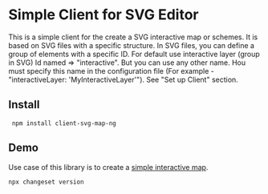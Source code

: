# Simple Client for SVG Editor

This is a simple client for the create a SVG interactive map or schemes. It is based on SVG files with a specific structure.
In SVG files, you can define a group of elements with a specific ID. For default use interactive layer (group in SVG) Id named => "interactive". 
But you can use any other name. Нou must specify this name in the configuration file (For example - "interactiveLayer: 'MyInteractiveLayer'"). See "Set up Client" section.
## Install
``` npm install client-svg-map-ng```
## Demo
Use case of this library is to create a  [simple interactive map](http://svgedit.za-vod.ru/example/). 


```bash
npx changeset version
```